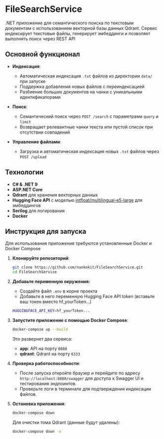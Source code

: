 # FileSearchService

.NET приложение для семантического поиска по текстовым документам с использованием векторной базы данных Qdrant. Сервис индексирует текстовые файлы, генерирует эмбеддинги и позволяет выполнять поиск через REST API

## Основной функционал

- **Индексация**:
  - Автоматическая индексация `.txt` файлов из директории `data/` при запуске
  - Поддержка добавления новых файлов с переиндексацией
  - Разбиение больших документов на чанки с уникальными идентификаторами

- **Поиск**:
  - Семантический поиск через `POST /search` с параметрами `query` и `limit`
  - Возвращает релевантные чанки текста или пустой список при отсутствии совпадений

- **Управление файлами**:
  - Загрузка и автоматическая индексация новых `.txt` файлов через `POST /upload`

## Технологии

- **C# & .NET 9**
- **ASP.NET Core**
- **Qdrant** для хранения векторных данных
- **Hugging Face API** с моделью [intfloat/multilingual-e5-large](https://huggingface.co/intfloat/multilingual-e5-large?inference_provider=hf-inference) для эмбеддингов
- **Serilog** для логирования
- **Docker**

## Инструкция для запуска

Для использования приложения требуются установленные Docker и Docker Compose

1. **Клонируйте репозиторий**:
   ```bash
   git clone https://github.com/nankokit/FileSearchService.git
   cd FileSearchService
   ```

2. **Добавьте переменную окружения:**
   
   - Создайте файл `.env` в корне проекта
   - Добавьте в него переменную Hugging Face API token  (вставьте ваш токен вместо hf_yourToken...) 
   ```bash
   HUGGINGFACE_API_KEY=hf_yourToken...
   ```


3. **Запустите приложение с помощью Docker Compose**:
   ```bash
   docker-compose up --build
   ```
   Это развернет два сервиса:
   - **app**: API на порту `8080`
   - **qdrant**: Qdrant на порту `6333` 

4. **Проверка работоспособности**:
   - После запуска откройте браузер и перейдите по адресу `http://localhost:8080/swagger` для доступа к Swagger UI и тестирования эндпоинтов.
   - Проверьте логи в терминале для подтверждения индексации файлов.

5. **Остановка приложения**:
   ```bash
   docker-compose down
   ```
   Для очистки тома Qdrant (данные будут удалены):
   ```bash
   docker-compose down -v
   ```

   